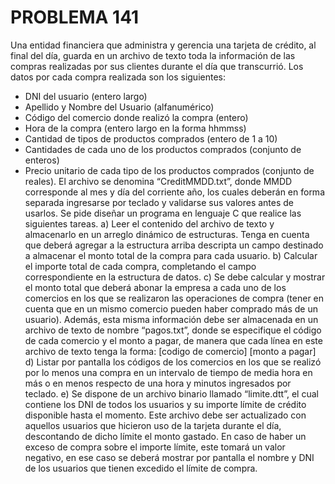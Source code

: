 # PROBLEMA 141

Una entidad financiera que administra y gerencia una tarjeta de crédito, al final del día, guarda en 
un archivo de texto toda la información de las compras realizadas por sus clientes durante el día 
que transcurrió. Los datos por cada compra realizada son los siguientes: 
- DNI del usuario (entero largo) 
- Apellido y Nombre del  Usuario (alfanumérico) 
- Código del comercio donde realizó la compra (entero) 
- Hora de la compra (entero largo en la forma hhmmss) 
- Cantidad de tipos de productos comprados (entero de 1 a 10) 
- Cantidades de cada uno de los productos comprados (conjunto de enteros) 
- Precio unitario de cada tipo de los productos comprados (conjunto de reales). 
El archivo se  denomina “CreditMMDD.txt”, donde MMDD corresponde al mes y día del corriente 
año, los cuales deberán en forma separada ingresarse por teclado y validarse sus valores 
antes de usarlos. Se pide diseñar un programa en lenguaje C que realice las siguientes tareas. 
a) Leer el contenido del archivo de texto y almacenarlo en un arreglo dinámico de estructuras. 
Tenga en cuenta que deberá agregar a la estructura arriba descripta un campo destinado a 
almacenar el monto total de la compra para cada usuario. 
b) Calcular el importe total de cada compra, completando el campo correspondiente en la 
estructura de datos. 
c) Se debe calcular y mostrar el monto total que deberá abonar la empresa a cada uno de los 
comercios en los que se realizaron las operaciones de compra (tener en cuenta que en un 
mismo comercio pueden haber comprado más de un usuario). Además, esta misma 
información debe ser almacenada en un archivo de texto de nombre “pagos.txt”, donde se
especifique el código de cada comercio y el monto a pagar, de manera que cada línea en este 
archivo de texto tenga la forma: 
[codigo de comercio] [monto a pagar] 
d) Listar por pantalla los códigos de los comercios en los que se realizó por lo menos una compra 
en un intervalo de tiempo de media hora en más o en menos respecto de una hora y minutos 
ingresados por teclado. 
e) Se dispone de un archivo binario llamado “limite.dtt”, el cual contiene los DNI de todos los 
usuarios y su importe límite de crédito disponible hasta el momento. Este archivo debe ser 
actualizado con aquellos usuarios que hicieron uso de la tarjeta durante el día, descontando 
de dicho límite el monto gastado. En caso de haber un exceso de compra sobre el importe 
límite, este tomará un valor negativo,  en ese caso se deberá mostrar por pantalla el nombre 
y DNI de los usuarios que tienen excedido el límite de compra.